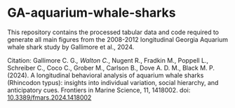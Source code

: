 # GA-aquarium-whale-sharks

This repository contains the processed tabular data and code required to generate all main figures from the 2008-2012 longitudinal Georgia Aquarium whale shark study by Gallimore et al., 2024. 

Citation: Gallimore C. G.*, Walton C.*, Nugent R., Fradkin M., Poppell L., Schreiber C., Coco C., Grober M., Carlson B., Dove A. D. M., Black M. P. (2024). A longitudinal behavioral analysis of aquarium whale sharks (Rhincodon typus): insights into individual variation, social hierarchy, and anticipatory cues. Frontiers in Marine Science, 11, 1418002. doi: [10.3389/fmars.2024.1418002](https://doi.org/10.3389/fmars.2024.1418002)
